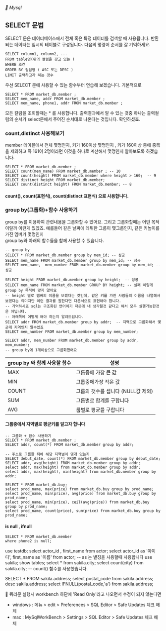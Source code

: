 ###### :cactus:  Mysql

## SELECT 문법

SELECT 문은 데이터베이스에서 전체 혹은 특정 데이터를 검색할 때 사용됩니다. 반환되는 데이터는 임시의 테이블로 구성됩니다. 다음의 명령어 순서를 잘 기억하세요.
```
SELECT column1, column2, ...
FROM table명(위의 컬럼을 갖고 있는 )
WHERE 조건 
ORDER BY 컬럼영 ( ASC 또는 DESC )
LIMIT 출력하고자 하는 갯수
```
우선 SELECT 문에 사용할 수 있는 함수부터 연습해 보겠습니다. 
기본적으로 
```  
SELECT * FROM market_db.member ;
SELECT mem_name, addr FROM market_db.member ;
SELECT mem_name, phone1, addr FROM market_db.member ;
```  
모든 칼럼을 조회할때는 * 를 사용합니다. 출력결과에서 알 수 있는 것중 하나는 출력컬럼의 순서가 select문에서 주어진 순서대로 나온다는 것입니다. 확인하셨죠.

### count,distinct 사용해보기   
member 테이블에서 전체 몇명인지, 키가 160이상 몇명인지 , 키가 160이상 중에 중복을 제외하고 즉 161이 2명이라면 이것을 하나로 계산해서 몇명인지 알아보도록 하겠습니다.    
```
SELECT * FROM market_db.member ;
SELECT count(mem_name) FROM market_db.member ; -- 10
SELECT count(height) FROM market_db.member where height > 160;  -- 9
SELECT distinct height FROM market_db.member; 
SELECT count(distinct height) FROM market_db.member; -- 8
```    
#### count(), count(표현식), count(distinct 표현식) 으로 사용합니다. 

### group by(그룹화)+함수 사용하기
group by를 이용하여 관련내용을 그룹화할 수 있어요. 그리고 그룹화할때는 어떤 목적이랄까 이런게 있겠죠. 예를들어 같은 날짜에 데뷔한 그룹이 몇그룹인지, 같은 키높이를 가진 멤버가 몇명인지    
group by와 아래의 함수들을 함께 사용할 수 있습니다.   

```
-- group by 
SELECT * FROM market_db.member group by mem_id; -- 성공
SELECT mem_name FROM market_db.member group by mem_id; -- 성공 
SELECT mem_name,  mem_number FROM market_db.member group by mem_id; -- 성공

SELECT height FROM market_db.member group by height;  -- 성공
SELECT mem_name FROM market_db.member GROUP BY height; -- 실패 이렇게 group by 목적에 맞지 않아요
-- height 별로 멤버의 이름을 보겠다는 것인데, 같은 키를 가진 사람들의 이름을 나열해서 보겠다는 의미지만 이런 결과를 원한다면 다른식으로 표현해야 합니다.
-- 기억하시죠 sql는 구조화된 언어이기 때문에 내 생각될것 같다고 해서 모두 실행가능한것은 아닙니다. 
-- 아래쪽에 어떻게 해야 하는지 알려드립니다. 
SELECT addr FROM market_db.member group by addr;  -- 지역으로 그룹화해서 몇군데 지역인지 알수있죠
SELECT mem_number FROM market_db.member group by mem_number;

SELECT addr, mem_number FROM market_db.member group by addr, mem_number;
-- group by에 1개이상으로 그룹화했어요  
````

| group by 와 함께 사용할 함수 | 	설명 |
|---|---|
| MAX	 | 그룹중에 가장 큰 값 |
| MIN	 | 그룹중에가장 작은 값 |
| COUNT | 그룹의 갯수를 셉니다 (NULL값 제외) |
| SUM	| 그룹별로 합계를 구합니다 |
| AVG |	룹별로 평균를 구합니다 |

#### 그룹중에서 지역별로 평균키를 알고자 합니다 
```
-- 그룹화 + 함수 사용하기
SELECT * FROM market_db.member ;
SELECT addr, count(*) FROM market_db.member group by addr;

-- 주소로 그룹한 뒤에 해당 지역별이 몇개 있는지 
SELECT debut_date, count(*) FROM market_db.member group by debut_date;
SELECT addr, avg(height) FROM market_db.member group by addr;
select addr, max(height) from market_db.member group by addr;
select addr, max(height), min(height) from market_db.member group by addr;

```
```
SELECT * FROM market_db.buy;
select prod_name, max(price) from market_db.buy group by prod_name;
select prod_name, min(price), avg(price) from market_db.buy group by prod_name;
select prod_name, min(price), ceil(avg(price)) from market_db.buy group by prod_name;
select prod_name, count(price), sum(price) from market_db.buy group by prod_name;

```












#### is null , ifnull 
```
SELECT * FROM market_db.member 
where phone2 is null;

```





use testdb;
select actor_id , first_name  from actor;
select actor_id as '아이디', first_name  as '이름' from actor;
-- as 는 별칭을 사용할때 사용합니다 
use sakila;
show tables;
select * from sakila.city;
select count(city) from sakila.city;  -- count() 함수를 사용했습니다.



SELECT * FROM sakila.address; 
select postal_code from sakila.address;
desc sakila.address;
select  IFNULL(postal_code,'a') from sakila.address;


:pencil: 쿼리문 실행시 workbench 하단에 'Read Only'라고 나오면서 수정이 되지 않는다면 
 - windows : 메뉴 > edit > Preferences > SQL Editor > Safe Updates 체크 해제
 - mac : MySqlWorkBench > Settings > SQL Editor > Safe Updates 체크 해제
